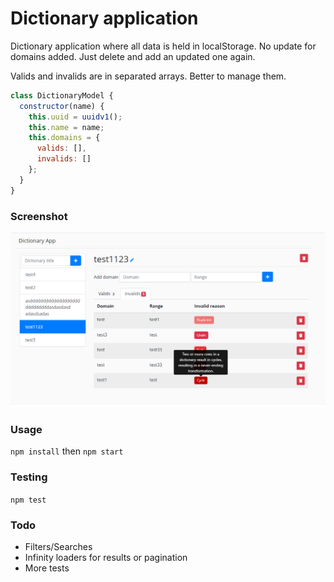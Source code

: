 # Dictionary application

Dictionary application where all data is held in localStorage. No update for domains added. Just delete and add an updated one again.

Valids and invalids are in separated arrays. Better to manage them.
```js 
class DictionaryModel {
  constructor(name) {
    this.uuid = uuidv1();
    this.name = name;
    this.domains = {
      valids: [],
      invalids: []
    };
  }
}
```

### Screenshot

![Alt text](/screenshot.png?raw=true "Screenshot")

### Usage

```npm install``` then ```npm start```

### Testing

```npm test```

### Todo

  - Filters/Searches
  - Infinity loaders for results or pagination
  - More tests